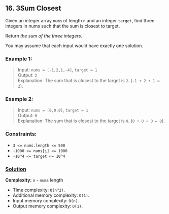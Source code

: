 ## 16. 3Sum Closest

Given an integer array `nums` of length `n` and an integer `target`, find three integers in nums such that the sum is closest to target.

Return _the sum of the three integers_.

You may assume that each input would have exactly one solution.

### **Example 1:**
> Input: `nums = [-1,2,1,-4]`, `target = 1`  
> Output: `2`  
> Explanation: The sum that is closest to the target is `2`. (`-1 + 2 + 1 = 2`).

### **Example 2:**
> Input: `nums = [0,0,0]`, `target = 1`  
> Output: `0`  
> Explanation: The sum that is closest to the target is `0`. (`0 + 0 + 0 = 0`).

### **Constraints:**
* `3 <= nums.length <= 500`
* `-1000 <= nums[i] <= 1000`
* `-10^4 <= target <= 10^4`

### **[Solution](../src/main/java/ru/druzhininyy/leetcode/exercises/algorithms/problem0016/Solution.java)**

**Complexity:** `n` - `nums` length

* Time complexity: `O(n^2)`.
* Additional memory complexity: `O(1)`.
* Input memory complexity: `O(n)`.
* Output memory complexity: `O(1)`.